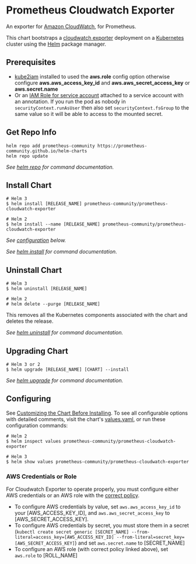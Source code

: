 # Prometheus Cloudwatch Exporter

An exporter for [Amazon CloudWatch](http://aws.amazon.com/cloudwatch/), for Prometheus.

This chart bootstraps a [cloudwatch exporter](http://github.com/prometheus/cloudwatch_exporter) deployment on a [Kubernetes](http://kubernetes.io) cluster using the [Helm](https://helm.sh) package manager.

## Prerequisites

- [kube2iam](../../stable/kube2iam) installed to used the **aws.role** config option otherwise configure **aws.aws_access_key_id** and **aws.aws_secret_access_key** or **aws.secret.name**
- Or an [IAM Role for service account](https://aws.amazon.com/blogs/opensource/introducing-fine-grained-iam-roles-service-accounts/) attached to a service account with an annotation. If you run the pod as nobody in `securityContext.runAsUser` then also set `securityContext.fsGroup` to the same value so it will be able to access to the mounted secret.

## Get Repo Info

```console
helm repo add prometheus-community https://prometheus-community.github.io/helm-charts
helm repo update
```

_See [helm repo](https://helm.sh/docs/helm/helm_repo/) for command documentation._

## Install Chart

```console
# Helm 3
$ helm install [RELEASE_NAME] prometheus-community/prometheus-cloudwatch-exporter

# Helm 2
$ helm install --name [RELEASE_NAME] prometheus-community/prometheus-cloudwatch-exporter
```

_See [configuration](#configuration) below._

_See [helm install](https://helm.sh/docs/helm/helm_install/) for command documentation._

## Uninstall Chart

```console
# Helm 3
$ helm uninstall [RELEASE_NAME]

# Helm 2
# helm delete --purge [RELEASE_NAME]
```

This removes all the Kubernetes components associated with the chart and deletes the release.

_See [helm uninstall](https://helm.sh/docs/helm/helm_uninstall/) for command documentation._

## Upgrading Chart

```console
# Helm 3 or 2
$ helm upgrade [RELEASE_NAME] [CHART] --install
```

_See [helm upgrade](https://helm.sh/docs/helm/helm_upgrade/) for command documentation._

## Configuring

See [Customizing the Chart Before Installing](https://helm.sh/docs/intro/using_helm/#customizing-the-chart-before-installing). To see all configurable options with detailed comments, visit the chart's [values.yaml](./values.yaml), or run these configuration commands:

```console
# Helm 2
$ helm inspect values prometheus-community/prometheus-cloudwatch-exporter

# Helm 3
$ helm show values prometheus-community/prometheus-cloudwatch-exporter
```

### AWS Credentials or Role

For Cloudwatch Exporter to operate properly, you must configure either AWS credentials or an AWS role with the [correct policy](https://github.com/prometheus/cloudwatch_exporter#credentials-and-permissions).

- To configure AWS credentials by value, set `aws.aws_access_key_id` to your [AWS_ACCESS_KEY_ID], and `aws.aws_secret_access_key` to [AWS_SECRET_ACCESS_KEY].
- To configure AWS credentials by secret, you must store them in a secret (`kubectl create secret generic [SECRET_NAME] --from-literal=access_key=[AWS_ACCESS_KEY_ID] --from-literal=secret_key=[AWS_SECRET_ACCESS_KEY]`) and set `aws.secret.name` to [SECRET_NAME]
- To configure an AWS role (with correct policy linked above), set `aws.role` to [ROLL_NAME]
